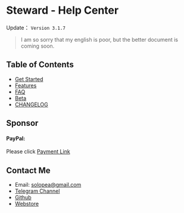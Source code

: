 Steward - Help Center
=======

Update： `Version 3.1.7`

> I am so sorry that my english is poor, but the better document is coming soon.

Table of Contents
---

- [Get Started](guide.md)
- [Features](features.md)
- [FAQ](FAQ.md)
- [Beta](Beta.md)
- [CHANGELOG](CHANGELOG.md)

Sponsor
---
<div>
    <h4>PayPal:</h4> Please click <a href="https://paypal.me/tomasy/5" target="_blank">Payment Link</a>
</div>

## Contact Me
* Email: solopea@gmail.com
* [Telegram Channel](https://t.me/chromesteward)
* [Github](https://github.com/solobat/Steward/issues/new)
* [Webstore](https://chrome.google.com/webstore/detail/dnkhdiodfglfckibnfcjbgddcgjgkacd/support)
